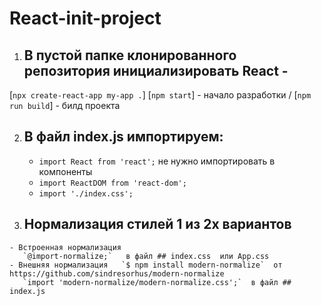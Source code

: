 # React-init-project
1)  ## В пустой папке клонированного репозитория инициализировать React -
[`npx create-react-app my-app .`] 
    [`npm start`] - начало разработки / [`npm run build`] - билд проекта
    
2)  ## В файл index.js  импортируем:
    - `import React from 'react';`   не нужно импортировать в компоненты
    - `import ReactDOM from 'react-dom';`
    - `import './index.css';`
    
3)   ## Нормализация стилей 1 из 2х вариантов

    - Встроенная нормализация
       `@import-normalize;`   в файл ## index.css  или App.css  
    - Внешняя нормализация   `$ npm install modern-normalize`  от  https://github.com/sindresorhus/modern-normalize
       `import 'modern-normalize/modern-normalize.css';`  в файл ## index.js
    
 
